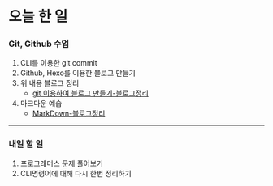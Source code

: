 # 오늘 한 일

### Git, Github 수업

1. CLI를 이용한 git commit
1. Github, Hexo를 이용한 블로그 만들기
1. 위 내용 블로그 정리
   - [git 이용하여 블로그 만들기-블로그정리](https://dkfma6033.tistory.com/118?category=1248418)
1. 마크다운 예습
   - [MarkDown-블로그정리](https://dkfma6033.tistory.com/119?category=1248383)

---

### 내일 할 일

1. 프로그래머스 문제 풀어보기
1. CLI명령어에 대해 다시 한번 정리하기
